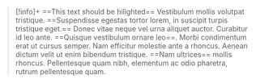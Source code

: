 > [!info]+ ==This text should be hilighted==
> Vestibulum mollis volutpat tristique. ==Suspendisse egestas tortor lorem, in suscipit turpis tristique eget.== 
> Donec vitae neque vel urna aliquet auctor. Curabitur id leo ante. 
> ==Quisque vestibulum ornare leo==. Morbi condimentum erat ut cursus semper. Nam efficitur molestie ante a rhoncus. 
> Aenean dictum velit ut enim bibendum tristique. ==Nam ultrices== mollis rhoncus. 
> Pellentesque quam nibh, elementum ac odio pharetra, rutrum pellentesque quam. 